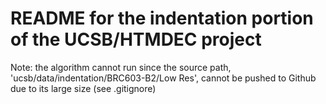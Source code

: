 # README for the indentation portion of the UCSB/HTMDEC project

Note: the algorithm cannot run since the source path, 'ucsb/data/indentation/BRC603-B2/Low Res', cannot be pushed to Github due to its large size (see .gitignore)